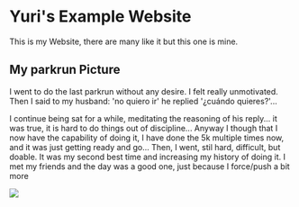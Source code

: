 # Yuri's Example Website

This is my Website, there are many like it but this one is mine. 

## My parkrun Picture

I went to do the last parkrun without any desire. I felt really unmotivated. Then I said to my husband: 'no quiero ir' 
he replied '¿cuándo quieres?'... 

I continue being sat for a while, meditating the reasoning of his reply... it was true, it is hard to do things out of discipline...
Anyway I though that I now have the capability of doing it, I have done the 5k multiple times now, and it was just getting ready and go... 
Then, I went, stil hard, difficult, but doable. 
It was my second best time and increasing my history of doing it. 
I met my friends and the day was a good one, just because I force/push a bit more 




![](https://images.parkrun.com/blogs.dir/58/files/2021/09/241747542_4679850248716576_1246478689188839158_n.jpg)